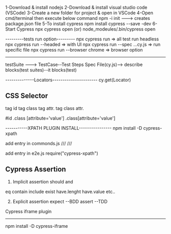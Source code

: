1-Download & install nodejs
2-Download & install visual studio code (VSCode)
3-Create a new folder for project & open in VSCode
4-Open cmd/terminal then execute below command
    npm -i init ---> creates package.json file
5-To install cypress
    npm install cypress --save -dev
6-Start Cypress
    npx cypress open (or)
    node_modeules/.bin/cypress open

---------tests run option---------
npx cypress run => all test run headless
npx cypress run --headed => with UI
npx cypress run --spec ...cy.js => run specific file
npx cypress run --browser chrome => browser option

-------------------------------------------

testSuite ---> TestCase--Test Steps
Spec File(cy.js)--> describe blocks(test suites)--it blocks(test)

--------------Locators----------------------
cy.get(Locator)

CSS Selector
-----
tag id
tag class 
tag attr.
tag class attr.

#id
.class
[attribute='value']
.class[attribute='value']

-----------XPATH PLUGIN INSTALL----------------
npm install -D cypress-xpath

add entry in commonds.js
/// <reference types="Cypress"/>
/// <reference types="cypress-xpath"/>

add entry in e2e.js
require("cypress-xpath")

Cypress Assertion
----------------

1) Implicit assertion
    should
    and

eq
contain
include
exist
have.lenght
have.value
etc..


2) Explicit assertion
expect  --BDD
assert  --TDD

Cypress iframe plugin
*****************
npm install -D cypress-iframe